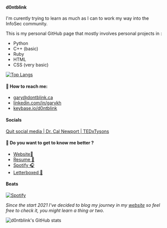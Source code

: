#### d0ntblink
I'm curently trying to learn as much as I can to work my way into the InfoSec community.

This is my personal GitHub page that mostly involves personal projects in :
* Python
* C++ (basic)
* Ruby
* HTML 
* CSS (very basic)

[![Top Langs](https://github-readme-stats.vercel.app/api/top-langs/?username=d0ntblink&layout=compact&show_icons=true&theme=dracula)](https://github.com/anuraghazra/github-readme-stats)

#### 📧 How to reach me:
* [gary@dontblink.ca](mailto:gary@dontblink.ca)
* [linkedin.com/in/garykh](https://linkedin.com/in/garykh)
* [keybase.io/d0ntblink](https://keybase.io/d0ntblink)

#### Socials
[Quit social media | Dr. Cal Newport | TEDxTysons](https://www.youtube.com/watch?v=3E7hkPZ-HTk)

#### 📌 Do you want to get to know me better ?
* [Website🦉](https://d0ntbl.ink)
* [Resume 📝](https://blog.d0ntbl.ink/resume)
* [Spotify 🎧](https://open.spotify.com/user/22ttkhngi5b5j5lxmuppwiw7a)
* [Letterboxed 🎥](https://letterboxd.com/d0ntblink/)

#### Beats
[![Spotify](https://novatorem-e87j7kcl5.vercel.app/api/spotify)](https://open.spotify.com/user/22ttkhngi5b5j5lxmuppwiw7a)

*Since the start 2021 I've decided to blog my journey in my [website](https://blog.d0ntbl.ink) so feel free to check it, you might learn a thing or two.*

![d0ntblink's GitHub stats](https://github-readme-stats.anuraghazra1.vercel.app/api?username=d0ntblink&show_icons=true&include_all_commits=true&theme=dracula&hide=prs,issues)
